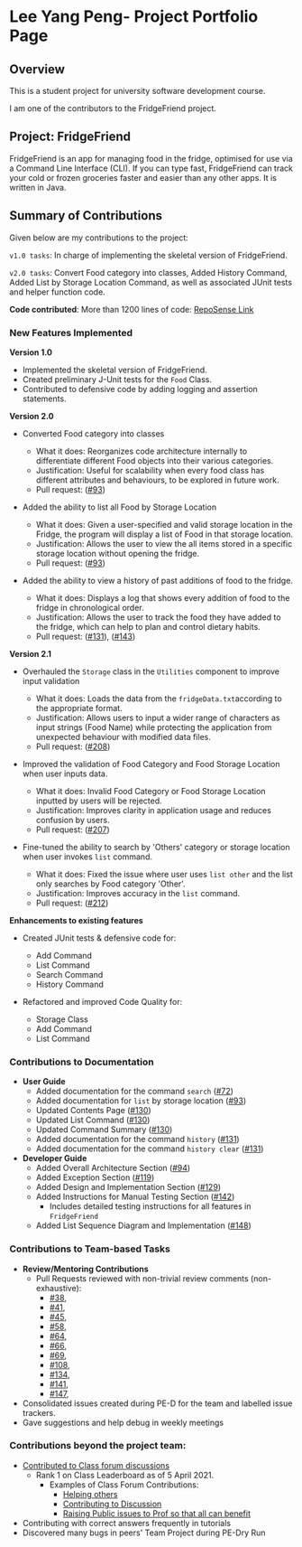 # Lee Yang Peng- Project Portfolio Page

## Overview
This is a student project for university software development course.

I am one of the contributors to the FridgeFriend project.

## Project: FridgeFriend

FridgeFriend is an app for managing food in the fridge, optimised for use via a Command Line Interface (CLI).
If you can type fast, FridgeFriend can track your cold or frozen groceries faster and easier than any other apps.
It is written in Java.


## Summary of Contributions
Given below are my contributions to the project:

`v1.0 tasks`: In charge of implementing the skeletal version of FridgeFriend.

`v2.0 tasks`: Convert Food category into classes, Added History Command, Added List by Storage Location Command,
as well as associated JUnit tests and helper function code.

**Code contributed**: More than 1200 lines of code: [RepoSense Link](https://nus-cs2113-ay2021s2.github.io/tp-dashboard/?search=leeyp)

### New Features Implemented


**Version 1.0**
- Implemented the skeletal version of FridgeFriend.
- Created preliminary J-Unit tests for the `Food` Class.
- Contributed to defensive code by adding logging and assertion statements.

**Version 2.0**
- Converted Food category into classes
  - What it does: Reorganizes code architecture internally to differentiate different Food objects into 
    their various categories.
  - Justification: Useful for scalability when every food class has different attributes and behaviours, to be 
    explored in future work.
  - Pull request: ([#93](https://github.com/AY2021S2-CS2113-T10-1/tp/pull/93))  

- Added the ability to list all Food by Storage Location
  - What it does: Given a user-specified and valid storage location in the Fridge, the program will display a 
    list of Food in that storage location.
  - Justification: Allows the user to view the all items stored in a specific storage location without opening the 
    fridge.
  - Pull request: ([#93](https://github.com/AY2021S2-CS2113-T10-1/tp/pull/93))

- Added the ability to view a history of past additions of food to the fridge.
  - What it does: Displays a log that shows every addition of food to the fridge in chronological order.
  - Justification: Allows the user to track the food they have added to the fridge, which can help to plan and control 
    dietary habits.
  - Pull request: ([#131](https://github.com/AY2021S2-CS2113-T10-1/tp/pull/131)), 
    ([#143](https://github.com/AY2021S2-CS2113-T10-1/tp/pull/143))

**Version 2.1**
- Overhauled the `Storage` class in the `Utilities` component to improve input validation
  - What it does: Loads the data from the `fridgeData.txt`according to the appropriate format.
  - Justification: Allows users to input a wider range of characters as input strings (Food Name) while
    protecting the application from unexpected behaviour with modified data files.
  - Pull request: ([#208](https://github.com/AY2021S2-CS2113-T10-1/tp/pull/208))

- Improved the validation of Food Category and Food Storage Location when user inputs data.
  - What it does: Invalid Food Category or Food Storage Location inputted by users will be rejected.
  - Justification: Improves clarity in application usage and reduces confusion by users.
  - Pull request: ([#207](https://github.com/AY2021S2-CS2113-T10-1/tp/pull/207))

- Fine-tuned the ability to search by 'Others' category or storage location when user invokes `list` command.
  - What it does: Fixed the issue where user uses `list other` and the list only searches by Food category 'Other'.
  - Justification: Improves accuracy in the `list` command.
  - Pull request: ([#212](https://github.com/AY2021S2-CS2113-T10-1/tp/pull/212))
  
**Enhancements to existing features**  
- Created JUnit tests & defensive code for:
  - Add Command
  - List Command
  - Search Command
  - History Command

- Refactored and improved Code Quality for:
  - Storage Class
  - Add Command
  - List Command


### Contributions to Documentation


- **User Guide**
    - Added documentation for the command `search` ([#72](https://github.com/AY2021S2-CS2113-T10-1/tp/pull/72))
    - Added documentation for `list` by storage location ([#93](https://github.com/AY2021S2-CS2113-T10-1/tp/pull/93))  
    - Updated Contents Page ([#130](https://github.com/AY2021S2-CS2113-T10-1/tp/pull/130))
    - Updated List Command ([#130](https://github.com/AY2021S2-CS2113-T10-1/tp/pull/130))
    - Updated Command Summary ([#130](https://github.com/AY2021S2-CS2113-T10-1/tp/pull/130))  
    - Added documentation for the command `history` ([#131](https://github.com/AY2021S2-CS2113-T10-1/tp/pull/131))
    - Added documentation for the command `history clear` ([#131](https://github.com/AY2021S2-CS2113-T10-1/tp/pull/131))
- **Developer Guide**
    - Added Overall Architecture Section ([#94](https://github.com/AY2021S2-CS2113-T10-1/tp/pull/94))
    - Added Exception Section ([#119](https://github.com/AY2021S2-CS2113-T10-1/tp/pull/119))
    - Added Design and Implementation Section ([#129](https://github.com/AY2021S2-CS2113-T10-1/tp/pull/129))
    - Added Instructions for Manual Testing Section ([#142](https://github.com/AY2021S2-CS2113-T10-1/tp/pull/142))
        - Includes detailed testing instructions for all features in `FridgeFriend`
    - Added List Sequence Diagram and Implementation ([#148](https://github.com/AY2021S2-CS2113-T10-1/tp/pull/148))

### Contributions to Team-based Tasks

- **Review/Mentoring Contributions**
  - Pull Requests reviewed with non-trivial review comments (non-exhaustive):
    - [#38](https://github.com/AY2021S2-CS2113-T10-1/tp/pull/38),
    - [#41](https://github.com/AY2021S2-CS2113-T10-1/tp/pull/41),
    - [#45](https://github.com/AY2021S2-CS2113-T10-1/tp/pull/45),
    - [#58](https://github.com/AY2021S2-CS2113-T10-1/tp/pull/58),
    - [#64](https://github.com/AY2021S2-CS2113-T10-1/tp/pull/64),
    - [#66](https://github.com/AY2021S2-CS2113-T10-1/tp/pull/66),
    - [#69](https://github.com/AY2021S2-CS2113-T10-1/tp/pull/69),
    - [#108](https://github.com/AY2021S2-CS2113-T10-1/tp/pull/108),
    - [#134](https://github.com/AY2021S2-CS2113-T10-1/tp/pull/134),
    - [#141](https://github.com/AY2021S2-CS2113-T10-1/tp/pull/141),
    - [#147](https://github.com/AY2021S2-CS2113-T10-1/tp/pull/147),
- Consolidated issues created during PE-D for the team and labelled issue trackers.
- Gave suggestions and help debug in weekly meetings

### Contributions beyond the project team:
- [Contributed to Class forum discussions](https://nus-cs2113-ay2021s2.github.io/dashboards/contents/forum-activities.html#1-lee-peng-leeyp-21-posts)
  - Rank 1 on Class Leaderboard as of 5 April 2021.
    - Examples of Class Forum Contributions:
        - [Helping others](https://github.com/nus-cs2113-AY2021S2/forum/issues/3#issuecomment-762286714)
        - [Contributing to Discussion](https://github.com/nus-cs2113-AY2021S2/forum/issues/13#issuecomment-766749214)
        - [Raising Public issues to Prof so that all can benefit](https://github.com/nus-cs2113-AY2021S2/forum/issues/42)
- Contributing with correct answers frequently in tutorials
- Discovered many bugs in peers' Team Project during PE-Dry Run